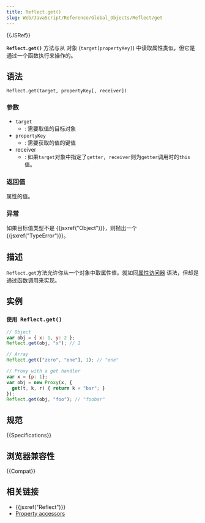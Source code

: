 ```yaml
---
title: Reflect.get()
slug: Web/JavaScript/Reference/Global_Objects/Reflect/get
---
```

{{JSRef}}

**`Reflect.get()`** 方法与从 对象 (`target[propertyKey]`) 中读取属性类似，但它是通过一个函数执行来操作的。

## 语法

```plain
Reflect.get(target, propertyKey[, receiver])
```

### 参数

- `target`
  - : 需要取值的目标对象
- `propertyKey`
  - : 需要获取的值的键值
- receiver
  - : 如果`target`对象中指定了`getter`，`receiver`则为`getter`调用时的`this`值。

### 返回值

属性的值。

### 异常

如果目标值类型不是 {{jsxref("Object")}}，则抛出一个 {{jsxref("TypeError")}}。

## 描述

`Reflect.get`方法允许你从一个对象中取属性值。就如同[属性访问器](/en-US/docs/Web/JavaScript/Reference/Operators/Property_Accessors) 语法，但却是通过函数调用来实现。

## 实例

### `使用 Reflect.get()`

```js
// Object
var obj = { x: 1, y: 2 };
Reflect.get(obj, "x"); // 1

// Array
Reflect.get(["zero", "one"], 1); // "one"

// Proxy with a get handler
var x = {p: 1};
var obj = new Proxy(x, {
  get(t, k, r) { return k + "bar"; }
});
Reflect.get(obj, "foo"); // "foobar"
```

## 规范

{{Specifications}}

## 浏览器兼容性

{{Compat}}

## 相关链接

- {{jsxref("Reflect")}}
- [Property accessors](/en-US/docs/Web/JavaScript/Reference/Operators/Property_Accessors)
